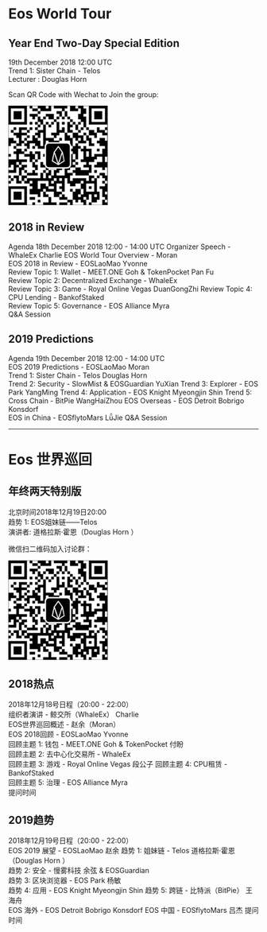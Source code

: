# Eos World Tour
## Year End Two-Day Special Edition

19th December 2018 12:00 UTC   
Trend 1: Sister Chain - Telos  
Lecturer : Douglas Horn

Scan QR Code with Wechat to Join the group:

![](./images/events/JoinEosWorldTourYearEndTwo-DaySpecialEdition2018.jpg)

## 2018 in Review 

Agenda 18th December 2018 12:00 - 14:00 UTC
Organizer Speech - WhaleEx Charlie 
EOS World Tour Overview - Moran  
EOS 2018 in Review - EOSLaoMao  Yvonne   
Review Topic 1: Wallet - MEET.ONE Goh & TokenPocket Pan Fu   
Review Topic 2: Decentralized Exchange - WhaleEx  
Review Topic 3: Game - Royal Online Vegas DuanGongZhi 
Review Topic 4: CPU Lending - BankofStaked  
Review Topic 5: Governance - EOS Alliance Myra  
Q&A Session  

## 2019 Predictions 
Agenda 19th December 2018 12:00 - 14:00 UTC  
EOS 2019 Predictions - EOSLaoMao Moran  
Trend 1: Sister Chain - Telos Douglas Horn   
Trend 2: Security - SlowMist & EOSGuardian YuXian 
Trend 3: Explorer - EOS Park YangMing 
Trend 4: Application - EOS Knight Myeongjin Shin 
Trend 5: Cross Chain - BitPie WangHaiZhou 
EOS Overseas - EOS Detroit  Bobrigo Konsdorf  
EOS in China - EOSflytoMars LǚJie 
Q&A Session

---

# Eos 世界巡回
## 年终两天特别版

北京时间2018年12月19日20:00  
趋势 1: EOS姐妹链——Telos   
演讲者: 道格拉斯·霍恩（Douglas Horn  ）

微信扫二维码加入讨论群：

![](./images/events/JoinEosWorldTourYearEndTwo-DaySpecialEdition2018.jpg)

## 2018热点

2018年12月18号日程（20:00 - 22:00）  
组织者演讲 - 鲸交所（WhaleEx） Charlie  
EOS世界巡回概述 - 赵余（Moran）  
EOS 2018回顾 - EOSLaoMao Yvonne   
回顾主题 1: 钱包 - MEET.ONE Goh & TokenPocket 付盼  
回顾主题 2: 去中心化交易所 - WhaleEx  
回顾主题 3: 游戏 - Royal Online Vegas 段公子 
回顾主题 4: CPU租赁 - BankofStaked  
回顾主题 5: 治理 - EOS Alliance Myra  
提问时间  

## 2019趋势 
2018年12月19号日程（20:00 - 22:00）  
EOS 2019 展望 - EOSLaoMao 赵余 
趋势 1: 姐妹链 - Telos 道格拉斯·霍恩（Douglas Horn  ）  
趋势 2: 安全 - 慢雾科技 余弦 & EOSGuardian  
趋势 3: 区块浏览器 - EOS Park 杨敏  
趋势 4: 应用 - EOS Knight  Myeongjin Shin 
趋势 5: 跨链 - 比特派（BitPie） 王海舟  
EOS 海外 - EOS Detroit Bobrigo Konsdorf 
EOS 中国 - EOSflytoMars 吕杰 
提问时间
